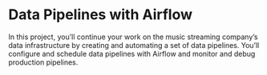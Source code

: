 # Data Pipelines with Airflow

In this project, you’ll continue your work on the music streaming company’s data infrastructure by creating and automating a set of data pipelines. You’ll configure and schedule data pipelines with Airflow and monitor and debug production pipelines.


